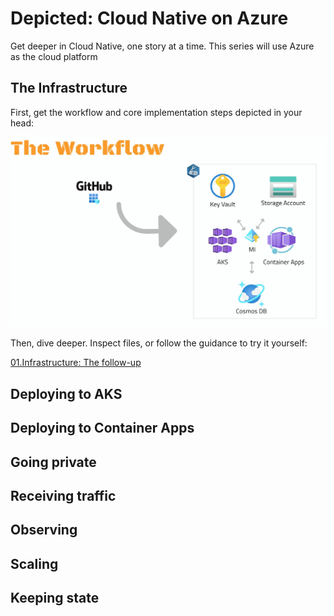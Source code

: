 # Depicted: Cloud Native on Azure

Get deeper in Cloud Native, one story at a time. This series will use Azure as the cloud platform

## The Infrastructure

First, get the workflow and core implementation steps depicted in your head:

<a href="https://www.youtube.com/watch?v=s6sJ0cZUlV8" target="_blank"><img src="images/infra-workflow.jpg" alt="Ep.1: Infrastructure" /></a>

Then, dive deeper. Inspect files, or follow the guidance to try it yourself:

[01.Infrastructure: The follow-up](01.Platform/README.md)

## Deploying to AKS
## Deploying to Container Apps
## Going private
## Receiving traffic
## Observing
## Scaling
## Keeping state